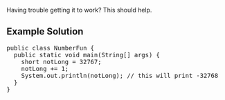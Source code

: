 Having trouble getting it to work? This should help.

## Example Solution
<pre class="file" data-filename="NumberFun.java" data-target="replace">
public class NumberFun {
  public static void main(String[] args) {
    short notLong = 32767;
    notLong += 1;
    System.out.println(notLong); // this will print -32768
  }
}
</pre>